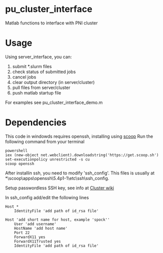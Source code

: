 # pu_cluster_interface

Matlab functions to interface with PNI cluster

# Usage

Using server_interface, you can:
1) submit *.slurm files
2) check status of submitted jobs
3) cancel jobs
4) clear output directory (in server/cluster)
5) pull files from server/cluster
6) push matlab startup file

For examples see pu_cluster_interface_demo.m

# Dependencies

This code in windowds requires openssh, installing using [scoop](http://scoop.sh)
Run the following command from your terminal

```
powershell
iex (new-object net.webclient).downloadstring('https://get.scoop.sh')
set-executionpolicy unrestricted -s cu
scoop openssh
```

After installin ssh, you need to modify 'ssh_config'. This files is usually at
*\scoop\apps\openssh\5.4p1-1\etc\ssh\ssh_config.

Setup passwordless SSH key, see info at [Cluster wiki](https://npcdocs.princeton.edu/index.php/SSH_Information)

In ssh_config add/edit the following lines

```
Host *
    IdentityFile 'add path of id_rsa file'

Host 'add short name for host, example 'spock''
    User 'add username'
    HostName 'add host name'
    Port 22
    ForwardX11 yes
    ForwardX11Trusted yes
    IdentityFile 'add path of id_rsa file'
```
